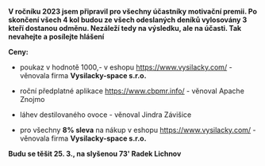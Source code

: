 **V ročníku 2023 jsem připravil pro všechny účastníky motivační premii. Po skončení všech 4 kol budou ze všech odeslaných deníků vylosovány 3 kteří dostanou odměnu. Nezáleží tedy na výsledku, ale na účasti. Tak nevahejte a posílejte hlášení**

**Ceny:**
- poukaz v hodnotě 1000,- v eshopu https://www.vysilacky.com/ - věnovala firma **Vysilacky-space s.r.o.**
- roční předplatné aplikace https://www.cbpmr.info/  - věnoval Apache Znojmo
- láhev destilovaného ovoce - věnoval Jindra Závišice
 
- pro všechny **8% sleva** na nákup v eshopu https://www.vysilacky.com/ - věnovala firma **Vysilacky-space s.r.o.**
 
 
**Budu se těšit 25. 3., na slyšenou 73' Radek Lichnov**

